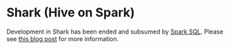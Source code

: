 # Shark (Hive on Spark)


Development in Shark has been ended and subsumed by [Spark SQL](http://spark.apache.org/sql/). Please see [this blog post](http://databricks.com/blog/2014/07/01/shark-spark-sql-hive-on-spark-and-the-future-of-sql-on-spark.html) for more information.
